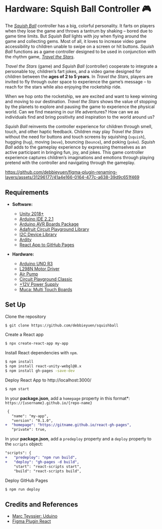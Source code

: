 # Hardware: Squish Ball Controller 🎮
The [*Squish Ball*]() controller has a big, colorful personality. It farts on players when they lose the game and throws a tantrum by shaking – bored due to game time limits. But *Squish Ball* lights with joy when flying around the game and collecting gems. Most of all, it loves to increase video game accessibility to children unable to swipe on a screen or hit buttons. *Squish Ball* functions as a game controller designed to be used in conjunction with the rhythm game, [*Travel the Stars*](). 

*Travel the Stars* (game) and *Squish Ball* (controller) cooperate to integrate a personable toy, children’s fart jokes, and a video game designed for children between the **ages of 2 to 5 years**. 
In *Travel the Stars*, players are invited to fly through outer space to experience the game’s message – to reach for the stars while also enjoying the rocketship ride. 

When we hop onto the rocketship, we are excited and want to keep winning and moving to our destination. *Travel the Stars* shows the value of stopping by the planets to explore and pausing the game to experience the physical world. Can we find meaning in our life adventures? How can we as individuals find and bring positivity and inspiration to the world around us?

*Squish Ball* reinvents the controller experience for children through smell, touch, and other haptic feedback. Children may play *Travel the Stars* without the need for buttons and touch screens by squishing (`squish`), hugging (`hug`), moving (`move`), bouncing (`bounce`), and poking (`poke`). *Squish Ball* adds to the gameplay experience by expressing themselves as an active participant in bringing fun, joy, and jokes. This game controller experience captures children’s imaginations and emotions through playing pretend with the controller and navigating through the gameplay. 

https://github.com/debbieyuen/figma-plugin-renaming-layers/assets/31296177/41a4e166-0164-477c-a638-39d9c651f469

## Requirements
* **Software:**
  * [Unity 2018+](https://www.figma.com/downloads/)
  * [Arduino IDE 2.2.1](https://www.arduino.cc/en/software)
  * [Arduino AVR Boards Package](https://docs.arduino.cc/software/ide-v1/tutorials/getting-started/cores/arduino-avr)
  * [Adafruit Circuit Playground Library](https://github.com/adafruit/Adafruit_CircuitPlayground)
  * [I2C Device Library](https://github.com/jrowberg/i2cdevlib)
  * [Ardity](https://github.com/dwilches/Ardity)
  * [React App to GitHub Pages](https://github.com/gitname/react-gh-pages)

* **Hardware:**
  * [Arduino UNO R3](https://store.arduino.cc/products/arduino-uno-rev3)
  * [L298N Motor Driver](https://www.amazon.com/Controller-H-Bridge-Stepper-Mega2560-Duemilanove/dp/B01CC8XI60/ref=asc_df_B01CC8XI60/?tag=hyprod-20&linkCode=df0&hvadid=194019628201&hvpos=&hvnetw=g&hvrand=14605263582876560199&hvpone=&hvptwo=&hvqmt=&hvdev=c&hvdvcmdl=&hvlocint=&hvlocphy=9030933&hvtargid=pla-393630496463&psc=1&mcid=62ba8665c9c13d1c98faff44092a5130&gclid=CjwKCAiA1MCrBhAoEiwAC2d64arqv3HuWUA3K6FWShvaC3py3jIzQ8bQxCCfcPNEbaEdLYKcg-EsERoC1ZgQAvD_BwE)
  * [Air Pump](https://www.adafruit.com/product/4699)
  * [Circuit Playground Classic](https://www.adafruit.com/product/3000)
  * [+12V Power Supply]()
  * [Muca: Multi Touch Boards](https://github.com/muca-board/Muca)

## Set Up

Clone the repository
```bash
$ git clone https://github.com/debbieyuen/squishball
```

Create a React app
```bash
$ npx create-react-app my-app
```

Install React dependencies with `npm`.
```bash
$ npm install
$ npm install react-unity-webgl@8.x
$ npm install gh-pages -save-dev
```

Deploy React App to http://localhost:3000/
```bash
$ npm start
```

In your **package.json**, add a `homepage` property in this format\*: `https://{username}.github.io/{repo-name}`
```diff
 {
   "name": "my-app",
   "version": "0.1.0",
+  "homepage": "https://gitname.github.io/react-gh-pages",
   "private": true,
```

In your **package.json**, add a `predeploy` property and a `deploy` property to the `scripts` object:
```diff
"scripts": {
+   "predeploy": "npm run build",
+   "deploy": "gh-pages -d build",
    "start": "react-scripts start",
    "build": "react-scripts build",
```

Deploy GitHub Pages
```bash
$ npm run deploy
```

## Credits and References
* [Marc Teyssier: Uduino](https://marcteyssier.com/uduino/tutorials)
* [Figma Plugin React](https://github.com/nirsky/figma-plugin-react-template)
